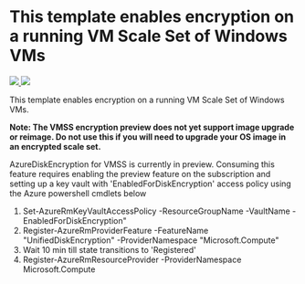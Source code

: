 # This template enables encryption on a running VM Scale Set of Windows VMs

<a href="https://portal.azure.com/#create/Microsoft.Template/uri/https%3A%2F%2Fraw.githubusercontent.com%2FAzure%2Fazure-quickstart-templates%2Fmaster%2F201-encrypt-running-vmss-windows%2Fazuredeploy.json" target="_blank">
    <img src="http://azuredeploy.net/deploybutton.png"/>
</a>
<a href="http://armviz.io/#/?load=https%3A%2F%2Fraw.githubusercontent.com%2FAzure%2Fazure-quickstart-templates%2Fmaster%2F201-encrypt-running-vmss-windows%2Fazuredeploy.json" target="_blank">
    <img src="http://armviz.io/visualizebutton.png"/>
</a>

This template enables encryption on a running VM Scale Set of Windows VMs.

__Note: The VMSS encryption preview does not yet support image upgrade or reimage. Do not use this if you will need to upgrade your OS image in an encrypted scale set.__

AzureDiskEncryption for VMSS is currently in preview. Consuming this feature requires enabling the preview feature on the subscription and setting up a key vault with 'EnabledForDiskEncryption' access policy using the Azure powershell cmdlets below 
1. Set-AzureRmKeyVaultAccessPolicy -ResourceGroupName <rgName> -VaultName <vaultName> -EnabledForDiskEncryption"
2. Register-AzureRmProviderFeature -FeatureName "UnifiedDiskEncryption" -ProviderNamespace "Microsoft.Compute"
3. Wait 10 min till state transitions to 'Registered'
4. Register-AzureRmResourceProvider -ProviderNamespace Microsoft.Compute
